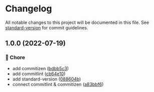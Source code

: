 # Changelog

All notable changes to this project will be documented in this file. See [standard-version](https://github.com/conventional-changelog/standard-version) for commit guidelines.

## 1.0.0 (2022-07-19)


### :wrench: Chore

* add commitizen ([bdbb5c3](https://github.com/ks4na/above-coding/commit/bdbb5c39e875514fdcab60c4e08bd9f698152cde))
* add commitlint ([cb64e10](https://github.com/ks4na/above-coding/commit/cb64e1045438b46429b5dfd9bd88cfde97092c1c))
* add standard-version ([088604b](https://github.com/ks4na/above-coding/commit/088604bcab62cd123b08208890fc8f8de6544871))
* connect commitlint & commitizen ([a83bbf6](https://github.com/ks4na/above-coding/commit/a83bbf64914c7a99a81d21aa9ad4e3e404e967b3))
